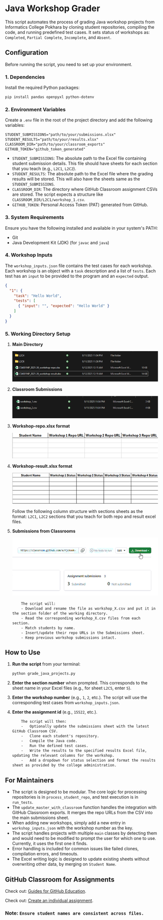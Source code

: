# Java Workshop Grader

This script automates the process of grading Java workshop projects from Informatics College Pokhara by cloning student repositories, compiling the code, and running predefined test cases. It sets status of workshops as: `Completed`, `Partial Complete`, `Incomplete`, and `Absent`.

## Configuration

Before running the script, you need to set up your environment.

### 1. Dependencies

Install the required Python packages:

```bash
pip install pandas openpyxl python-dotenv
```
### 2. Environment Variables

Create a `.env` file in the root of the project directory and add the following variables:

```
STUDENT_SUBMISSIONS="path/to/your/submissions.xlsx"
STUDENT_RESULTS="path/to/your/results.xlsx"
CLASSROOM_DIR="path/to/your/classroom_exports"
GITHUB_TOKEN="github_token_generated"
```

-   `STUDENT_SUBMISSIONS`: The absolute path to the Excel file containing student submission details. This file should have sheets for each section that you teach (e.g., `L2C1`, `L2C2`). 
-   `STUDENT_RESULTS`: The absolute path to the Excel file where the grading results will be stored. This will also have the sheets same as the `STUDENT_SUBMISSIONS`.
-   `CLASSROOM_DIR`: The directory where GitHub Classroom assignment CSVs are stored. The script expects a structure like `CLASSROOM_DIR/L2C1/workshop_1.csv`.
-   `GITHUB_TOKEN`: Personal Access Token (PAT) generated from GitHub.

### 3. System Requirements

Ensure you have the following installed and available in your system's PATH:
-   Git
-   Java Development Kit (JDK) (for `javac` and `java`)

### 4. Workshop Inputs

The `workshop_inputs.json` file contains the test cases for each workshop. Each workshop is an object with a `task` description and a list of `tests`. Each test has an `input` to be provided to the program and an `expected` output.

```json
{
  "1": {
    "task": "Hello World",
    "tests": [
      { "input": "", "expected": "Hello World" }
    ]
  }
}
```
### 5. Working Directory Setup

1.  **Main Directory** 

    ![main directory setup](images//image.png)

2.  **Classroom Submissions** 

    ![classroom submissions](images//image-1.png)

3. **Workshop-repo.xlsx format**

    ![workshop-repo format](images//image-2.png)

4. **Workshop-result.xlsx format**

    ![workshop-result format](images//image-4.png)

    Follow the following column structure with sections sheets as the format: `L2C1`, `L2C2` sections that you teach for both repo and result excel files.
5. **Submissions from Classrooms**
    

    ![classroom assignment id](./images/github_classroom_assignment_id.gif)
    
    ```
        The script will:
        - Download and rename the file as workshop_X.csv and put it in the section folder of the working directory.
        - Read the corresponding workshop_X.csv files from each section.
        - Match students by name.
        - Insert/update their repo URLs in the Submissions sheet.
        - Keep previous workshop submissions intact.
    ```
## How to Use

1.  **Run the script** from your terminal:
    ```bash
    python grade_java_projects.py
    ```

2.  **Enter the section number** when prompted. This corresponds to the sheet name in your Excel files (e.g., for sheet `L2C5`, enter `5`).

3.  **Enter the workshop number** (e.g., `1`, `2`, etc.). The script will use the corresponding test cases from `workshop_inputs.json`.

4.  **Enter the assignment id** (e.g., `15522`, etc.). 

    ```
        The script will then:
        -   Optionally update the submissions sheet with the latest GitHub Classroom CSV.
        -   Clone each student's repository.
        -   Compile the Java code.
        -   Run the defined test cases.
        -   Write the results to the specified results Excel file, updating the relevant columns for the workshop.
        -   Add a dropdown for status selection and format the results sheet as provided by the college administration.
    ```
## For Maintainers

-   The script is designed to be modular. The core logic for processing repositories is in `process_student_repo`, and test execution is in `run_tests`.
-   The `update_master_with_classroom` function handles the integration with GitHub Classroom exports. It merges the repo URLs from the CSV into the main submissions sheet.
-   When adding new workshops, simply add a new entry in `workshop_inputs.json` with the workshop number as the key.
-   The script handles projects with multiple `main` classes by detecting them and would need to be modified to prompt the user for which one to use. Currently, it uses the first one it finds.
-   Error handling is included for common issues like failed clones, compilation errors, and timeouts.
-   The Excel writing logic is designed to update existing sheets without overwriting other data, by merging on `Student Name`. 

## GitHub Classroom for Assignments

Check out: [Guides for GitHub Education](https://docs.github.com/en/education/guides).

Check out: [Create an individual assignment](https://docs.github.com/en/education/manage-coursework-with-github-classroom/teach-with-github-classroom/create-an-individual-assignment).


### Note: `Ensure student names are consistent across files.`
